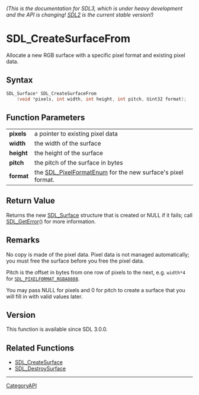 ###### (This is the documentation for SDL3, which is under heavy development and the API is changing! [SDL2](https://wiki.libsdl.org/SDL2/) is the current stable version!)
# SDL_CreateSurfaceFrom

Allocate a new RGB surface with a specific pixel format and existing pixel data.

## Syntax

```c
SDL_Surface* SDL_CreateSurfaceFrom
    (void *pixels, int width, int height, int pitch, Uint32 format);

```

## Function Parameters

|                |                                                                                    |
| -------------- | ---------------------------------------------------------------------------------- |
| **pixels**     | a pointer to existing pixel data                                                   |
| **width**      | the width of the surface                                                           |
| **height**     | the height of the surface                                                          |
| **pitch**      | the pitch of the surface in bytes                                                  |
| **format**     | the [SDL_PixelFormatEnum](SDL_PixelFormatEnum.md) for the new surface's pixel format. |

## Return Value

Returns the new [SDL_Surface](SDL_Surface.md) structure that is created or
NULL if it fails; call [SDL_GetError](SDL_GetError.md)() for more information.

## Remarks

No copy is made of the pixel data. Pixel data is not managed automatically;
you must free the surface before you free the pixel data.

Pitch is the offset in bytes from one row of pixels to the next, e.g.
`width*4` for [`SDL_PIXELFORMAT_RGBA8888`](SDL_PIXELFORMAT_RGBA8888).

You may pass NULL for pixels and 0 for pitch to create a surface that you
will fill in with valid values later.

## Version

This function is available since SDL 3.0.0.

## Related Functions

* [SDL_CreateSurface](SDL_CreateSurface.md)
* [SDL_DestroySurface](SDL_DestroySurface.md)

----
[CategoryAPI](CategoryAPI.md)
